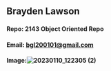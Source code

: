 ## Brayden Lawson
#### Repo: 2143 Object Oriented Repo
#### Email: bgl200101@gmail.com  
#### Image:![20230110_122305 (2)](https://user-images.githubusercontent.com/122930732/213790756-cd0fdbb4-030d-49ad-a03a-a9027a4c3acd.jpg) 
